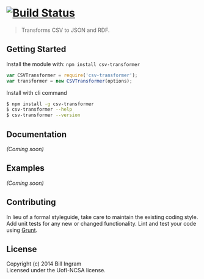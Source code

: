 #  [![Build Status](https://secure.travis-ci.org/waingram/csv-transformer.png?branch=master)](http://travis-ci.org/waingram/csv-transformer)

> Transforms CSV to JSON and RDF.


## Getting Started

Install the module with: `npm install csv-transformer`

```js
var CSVTransformer = require('csv-transformer');
var transformer = new CSVTransformer(options);
```

Install with cli command

```sh
$ npm install -g csv-transformer
$ csv-transformer --help
$ csv-transformer --version
```




## Documentation

_(Coming soon)_


## Examples

_(Coming soon)_


## Contributing

In lieu of a formal styleguide, take care to maintain the existing coding style. Add unit tests for any new or changed functionality. Lint and test your code using [Grunt](http://gruntjs.com).


## License

Copyright (c) 2014 Bill Ingram  
Licensed under the UofI-NCSA license.
